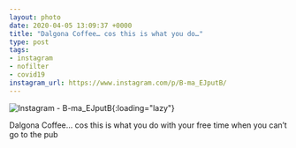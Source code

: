 ```yaml
---
layout: photo
date: 2020-04-05 13:09:37 +0000
title: "Dalgona Coffee… cos this is what you do…"
type: post
tags:
- instagram
- nofilter
- covid19
instagram_url: https://www.instagram.com/p/B-ma_EJputB/
---
```


![Instagram - B-ma_EJputB](https://colinseymour.co.uk/img/B-ma_EJputB.jpg){:loading="lazy"}

Dalgona Coffee… cos this is what you do with your free time when you can’t go to the pub
